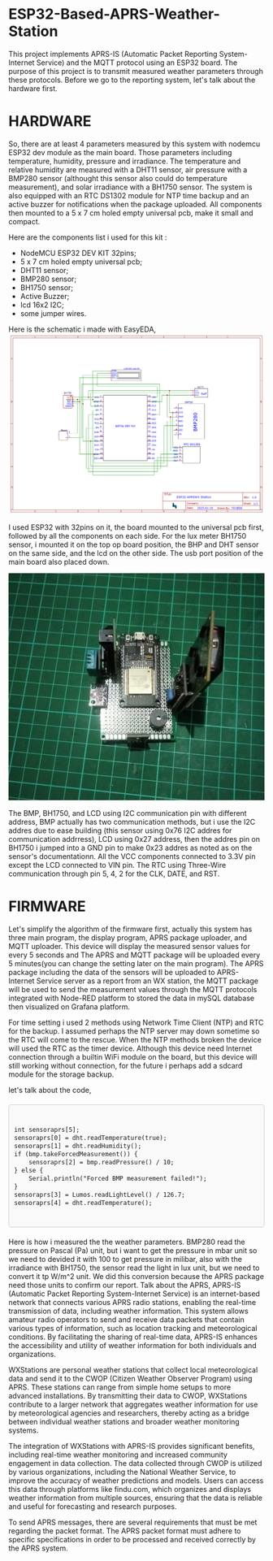 # ESP32-Based-APRS-Weather-Station
This project implements APRS-IS (Automatic Packet Reporting System-Internet Service) and the MQTT protocol using an ESP32 board. The purpose of this project is to transmit measured weather parameters through these protocols. Before we go to the reporting system, let's talk about the hardware first.
# HARDWARE
So, there are at least 4 parameters measured by this system with nodemcu ESP32 dev module as the main board. Those parameters including temperature, humidity, pressure and irradiance. The temperature and relative humidity are measured with a DHT11 sensor, air pressure with a BMP280 sensor (althought this sensor also could do temperature measurement), and solar irradiance with a BH1750 sensor. The system is also equipped with an RTC DS1302 module for NTP time backup and an active buzzer for notifications when the package uploaded. All components then mounted to a 5 x 7 cm holed empty universal pcb, make it small and compact.

Here are the components list i used for this kit :
- NodeMCU ESP32 DEV KIT 32pins;
- 5 x 7 cm holed empty universal pcb;
- DHT11 sensor;
- BMP280 sensor;
- BH1750 sensor;
- Active Buzzer;
- lcd 16x2 I2C;
- some jumper wires.

Here is the schematic i made with EasyEDA, 
![My Image](Hardware/Schematic.png)

I used ESP32 with 32pins on it, the board mounted to the universal pcb first, followed by all the components on each side. For the lux meter BH1750 sensor, i mounted it on the top op board position, the BHP and DHT sensor on the same side, and the lcd on the other side. The usb port position of the main board also placed down.

![My Image](Hardware/Components.jpg)

The BMP, BH1750, and LCD using I2C communication pin with different address, BMP actually has two communication methods, but i use the I2C addres due to ease building (this sensor using 0x76 I2C addres for communication addrress), LCD using 0x27 address, then the addres pin on BH1750 i jumped into a GND pin to make 0x23 addres as noted as on the sensor's documentationn. All the VCC components connected to 3.3V pin except the LCD connected to VIN pin. The RTC using Three-Wire communication through pin 5, 4, 2 for the CLK, DATE, and RST.
# FIRMWARE
Let's simplify the algorithm of the firmware first, actually this system has three main program, the display program, APRS package uploader, and MQTT uploader. This device will display the measured sensor values for every 5 seconds and The APRS and MQTT package will be uploaded every 5 minutes(you can change the setting later on the main program). The APRS package including the data of the sensors will be uploaded to APRS-Internet Service server as a report from an WX station, the MQTT package will be used to send the measurement values through the MQTT protocols integrated with Node-RED platform to stored the data in mySQL database then visualized on Grafana platform.

For time setting i used 2 methods using Network Time Client (NTP) and RTC for the backup. I assumed perhaps the NTP server may down sometime so the RTC will come to the rescue. When the NTP methods broken the device will used the RTC as the timer device. Although this device need Internet connection through a builtin WiFi module on the board, but this device will still working without connection, for the future i perhaps add a sdcard module for the storage backup.

let's talk about the code,
<div style="border: 1px solid #ccc; padding: 10px; background-color: #f9f9f9; border-radius: 5px; max-width: 600px; margin: 20px auto;">
    <pre><code>
int sensoraprs[5];
sensoraprs[0] = dht.readTemperature(true);
sensoraprs[1] = dht.readHumidity();
if (bmp.takeForcedMeasurement()) {
    sensoraprs[2] = bmp.readPressure() / 10;
} else {
    Serial.println("Forced BMP measurement failed!");
}
sensoraprs[3] = Lumos.readLightLevel() / 126.7;
sensoraprs[4] = dht.readTemperature();
    </code></pre>
</div>
Here is how i measured the the weather parameters. BMP280 read the pressure on Pascal (Pa) unit, but i want to get the pressure in mbar unit so we need to devided it with 100 to get pressure in milibar, also with the irradiance with BH1750, the sensor read the light in lux unit, but we need to convert it tp W/m^2 unit. We did this conversion because the APRS package need those units to confirm our report.
Talk about the APRS, APRS-IS (Automatic Packet Reporting System-Internet Service) is an internet-based network that connects various APRS radio stations, enabling the real-time transmission of data, including weather information. This system allows amateur radio operators to send and receive data packets that contain various types of information, such as location tracking and meteorological conditions. By facilitating the sharing of real-time data, APRS-IS enhances the accessibility and utility of weather information for both individuals and organizations.

WXStations are personal weather stations that collect local meteorological data and send it to the CWOP (Citizen Weather Observer Program) using APRS. These stations can range from simple home setups to more advanced installations. By transmitting their data to CWOP, WXStations contribute to a larger network that aggregates weather information for use by meteorological agencies and researchers, thereby acting as a bridge between individual weather stations and broader weather monitoring systems.

The integration of WXStations with APRS-IS provides significant benefits, including real-time weather monitoring and increased community engagement in data collection. The data collected through CWOP is utilized by various organizations, including the National Weather Service, to improve the accuracy of weather predictions and models. Users can access this data through platforms like findu.com, which organizes and displays weather information from multiple sources, ensuring that the data is reliable and useful for forecasting and research purposes.

To send APRS messages, there are several requirements that must be met regarding the packet format. The APRS packet format must adhere to specific specifications in order to be processed and received correctly by the APRS system.
